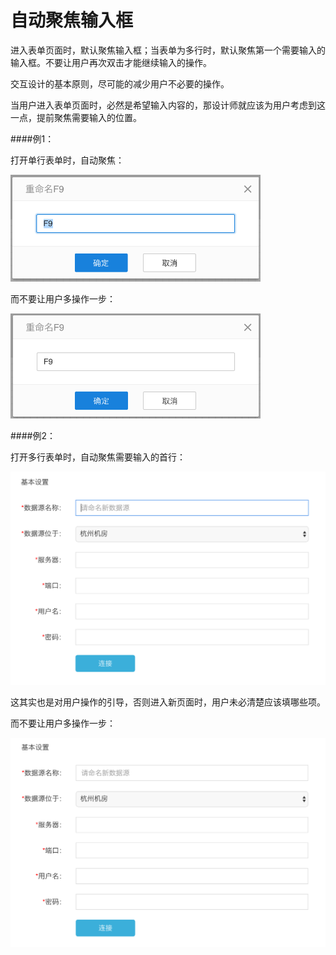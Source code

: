 
# 自动聚焦输入框

进入表单页面时，默认聚焦输入框；当表单为多行时，默认聚焦第一个需要输入的输入框。不要让用户再次双击才能继续输入的操作。

交互设计的基本原则，尽可能的减少用户不必要的操作。

当用户进入表单页面时，必然是希望输入内容的，那设计师就应该为用户考虑到这一点，提前聚焦需要输入的位置。

####例1：

打开单行表单时，自动聚焦：

<img src="img/07.png"  width="400px">


而不要让用户多操作一步：

<img src="img/06.png"  width="400px">


####例2：

打开多行表单时，自动聚焦需要输入的首行：

<img src="img/09.png"  width="550px">

这其实也是对用户操作的引导，否则进入新页面时，用户未必清楚应该填哪些项。

而不要让用户多操作一步：

<img src="img/08.png"  width="550px">
